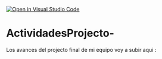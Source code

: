 [![Open in Visual Studio Code](https://classroom.github.com/assets/open-in-vscode-c66648af7eb3fe8bc4f294546bfd86ef473780cde1dea487d3c4ff354943c9ae.svg)](https://classroom.github.com/online_ide?assignment_repo_id=8522899&assignment_repo_type=AssignmentRepo)
# ActividadesProjecto-
Los avances del projecto final de mi equipo voy a subir aqui : 
